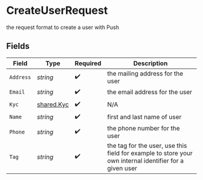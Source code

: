 # CreateUserRequest

the request format to create a user with Push


## Fields

| Field                                                                                                   | Type                                                                                                    | Required                                                                                                | Description                                                                                             |
| ------------------------------------------------------------------------------------------------------- | ------------------------------------------------------------------------------------------------------- | ------------------------------------------------------------------------------------------------------- | ------------------------------------------------------------------------------------------------------- |
| `Address`                                                                                               | *string*                                                                                                | :heavy_check_mark:                                                                                      | the mailing address for the user                                                                        |
| `Email`                                                                                                 | *string*                                                                                                | :heavy_check_mark:                                                                                      | the email address for the user                                                                          |
| `Kyc`                                                                                                   | [shared.Kyc](../../models/shared/kyc.md)                                                                | :heavy_check_mark:                                                                                      | N/A                                                                                                     |
| `Name`                                                                                                  | *string*                                                                                                | :heavy_check_mark:                                                                                      | first and last name of user                                                                             |
| `Phone`                                                                                                 | *string*                                                                                                | :heavy_check_mark:                                                                                      | the phone number for the user                                                                           |
| `Tag`                                                                                                   | *string*                                                                                                | :heavy_check_mark:                                                                                      | the tag for the user, use this field for example to store your own internal identifier for a given user |